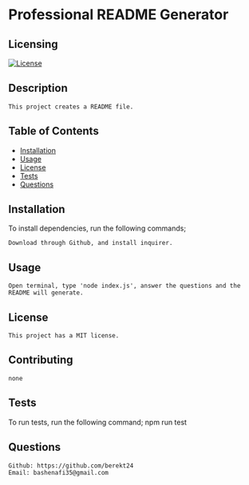 # Professional README Generator

  ## Licensing
   [![License](https://img.shields.io/badge/License-MIT-yellow.svg)](https://opensource.org/licenses/MIT)

  ## Description
    This project creates a README file.

  ## Table of Contents
  * [Installation](#Installation)
  * [Usage](#Usage)
  * [License](#license)
  * [Tests](#tests)
  * [Questions](#questions)
  
  ## Installation
  To install dependencies, run the following commands;

    Download through Github, and install inquirer.

  ## Usage
    Open terminal, type 'node index.js', answer the questions and the README will generate.

  ## License
    This project has a MIT license.

  ## Contributing
    none

  ## Tests
  To run tests, run the following command;
    npm run test

  ## Questions
    Github: https://github.com/berekt24
    Email: bashenafi35@gmail.com


